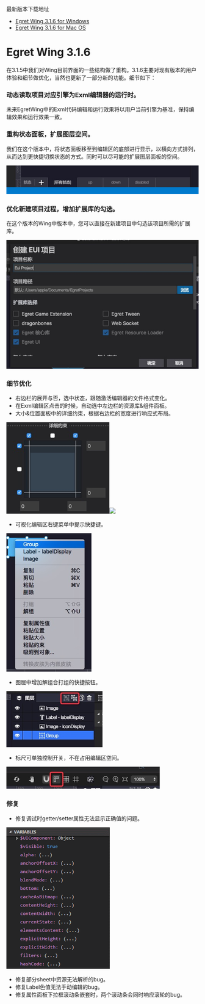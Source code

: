 最新版本下载地址

- [Egret Wing 3.1.6 for Windows](http://tool.egret-labs.org/EgretWing/electron/EgretWing-v3.1.6.exe?d=0707)
- [Egret Wing 3.1.6 for Mac OS](http://tool.egret-labs.org/EgretWing/electron/EgretWing-v3.1.6.dmg?d=0707)

# Egret Wing 3.1.6
在3.1.5中我们对Wing目前界面的一些结构做了重构。3.1.6主要对现有版本的用户体验和细节做优化，当然也更新了一部分新的功能。细节如下：

### 动态读取项目对应引擎为Exml编辑器的运行时。
未来EgretWing中的Exml代码编辑和运行效果将以用户当前引擎为基准，保持编辑效果和运行效果一致。

### 重构状态面板，扩展图层空间。
我们在这个版本中，将状态面板移至到编辑区的底部进行显示，以横向方式排列，从而达到更快捷切换状态的方式。同时可以尽可能的扩展图层面板的空间。

![](57a9b09f62564.png)

### 优化新建项目过程，增加扩展库的勾选。
在这个版本的Wing中版本中，您可以直接在新建项目中勾选该项目所需的扩展库。

![](57a9b1ad81a2c.png)

### 细节优化
- 右边栏的展开与否，选中状态，跟随激活编辑器的文件格式变化。
- 在Exml编辑区点击的时候，自动选中左边栏的资源库&组件面板。
- 大小&位置面板中的详细约束，根据右边栏的宽度进行响应式布局。

 ![](57a9b228d0af7.png)![](57a9b22b87aa0.png)

- 可视化编辑区右键菜单中提示快捷键。

 ![](57a9b2a03a9a6.png)
 
- 图层中增加解组合打组的快捷按钮。

 ![](57a9b2ddab182.png)
 
- 标尺可单独控制开关，不在占用编辑区空间。

 ![](57a9b30f7032b.png)


### 修复
- 修复调试时getter/setter属性无法显示正确值的问题。

 ![](57a9b38a331ec.gif)

- 修复部分sheet中资源无法解析的bug。
- 修复Label色值无法手动编辑的bug。
- 修复属性面板下拉框滚动条嵌套时，两个滚动条会同时响应滚轮的bug。